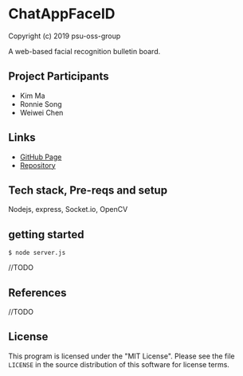 # ChatAppFaceID
Copyright (c) 2019 psu-oss-group

A web-based facial recognition bulletin board.
<!--project description-->

## Project Participants
* Kim Ma
* Ronnie Song
* Weiwei Chen

## Links
* [GitHub Page](https://psu-oss-group.github.io/ChatAppFaceID/)
* [Repository](https://github.com/psu-oss-group)

## Tech stack, Pre-reqs and setup
Nodejs, express, Socket.io, OpenCV

## getting started
```shell
$ node server.js
```
//TODO

## References
//TODO

## License

This program is licensed under the "MIT License".  Please
see the file `LICENSE` in the source distribution of this
software for license terms.
